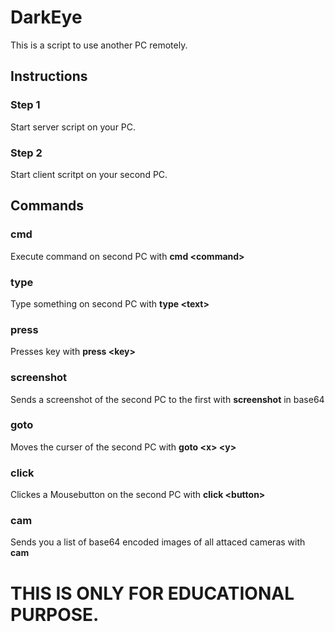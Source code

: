 # DarkEye

This is a script to use another PC remotely.

## Instructions


### Step 1
Start server script on your PC.
### Step 2
Start client scritpt on your second PC.


## Commands
### cmd
Execute command on second PC with **cmd \<command\>**
### type
Type something on second PC with **type \<text\>**
### press
Presses key with **press \<key\>**
### screenshot 
Sends a screenshot of the second PC to the first with **screenshot** in base64
### goto
Moves the curser of the second PC with **goto \<x\> \<y\>**
### click
Clickes a Mousebutton on the second PC with **click \<button\>**
### cam
Sends you a list of base64 encoded images of all attaced cameras with **cam**


# THIS IS ONLY FOR EDUCATIONAL PURPOSE.
